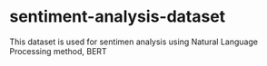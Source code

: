 # sentiment-analysis-dataset
This dataset is used for sentimen analysis using Natural Language Processing method, BERT
